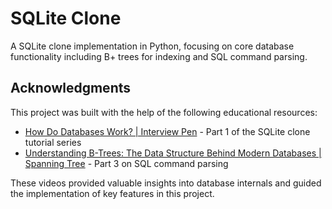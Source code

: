 # SQLite Clone

A SQLite clone implementation in Python, focusing on core database functionality including B+ trees for indexing and SQL command parsing.

## Acknowledgments

This project was built with the help of the following educational resources:

- [How Do Databases Work? | Interview Pen](https://youtu.be/FnsIJAaGRk4) - Part 1 of the SQLite clone tutorial series
- [Understanding B-Trees: The Data Structure Behind Modern Databases | Spanning Tree](https://youtu.be/K1a2Bk8NrYQ) - Part 3 on SQL command parsing

These videos provided valuable insights into database internals and guided the implementation of key features in this project.
